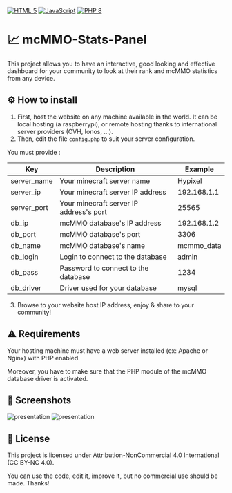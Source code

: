 [![HTML 5](https://img.shields.io/badge/HTML-5+-orange?style=flat&logo=html5&logoColor=white)](https://developer.mozilla.org/fr/docs/Web/HTML)
[![JavaScript](https://img.shields.io/badge/JavaScript-ES6+-yellow?style=flat&logo=javascript&logoColor=white)](https://developer.mozilla.org/fr/docs/Web/JavaScript)
[![PHP 8](https://img.shields.io/badge/PHP-8+-blue?style=flat&logo=php&logoColor=white)](https://www.php.net/releases/8.0/fr.php)

# 📈 mcMMO-Stats-Panel
This project allows you to have an interactive, good looking and effective dashboard for your community to look at their rank and mcMMO statistics from any device.

## ⚙️ How to install
1. First, host the website on any machine available in the world. It can be local hosting (a raspberrypi), or remote hosting thanks to international server providers (OVH, Ionos, ...).
2. Then, edit the file `config.php` to suit your server configuration.

You must provide :

| Key         | Description                             | Example           |
|-------------|-----------------------------------------|-------------------|
| server_name | Your minecraft server name              | Hypixel           |
| server_ip   | Your minecraft server IP address        | 192.168.1.1       |
| server_port | Your minecraft server IP address's port | 25565             |
| db_ip       | mcMMO database's IP address             | 192.168.1.2       |
| db_port     | mcMMO database's port                   | 3306              |
| db_name     | mcMMO database's name                   | mcmmo_data        |
| db_login    | Login to connect to the database        | admin             |
| db_pass     | Password to connect to the database     | 1234              |
| db_driver   | Driver used for your database           | mysql             |

3. Browse to your website host IP address, enjoy & share to your community!

## ⚠️ Requirements

Your hosting machine must have a web server installed (ex: Apache or Nginx) with PHP enabled.

Moreover, you have to make sure that the PHP module of the mcMMO database driver is activated.

## 📸 Screenshots

![presentation](https://stuff.nicolasvaillant.net/mcMMO/238shots_so.png) ![presentation](https://stuff.nicolasvaillant.net/mcMMO/626shots_so.png)


## 📜 License

This project is licensed under Attribution-NonCommercial 4.0 International (CC BY-NC 4.0).

You can use the code, edit it, improve it, but no commercial use should be made. Thanks!
